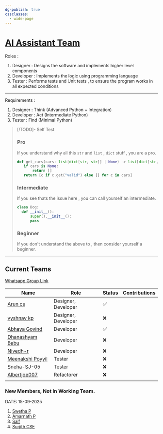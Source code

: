 ```yaml
---
dg-publish: true
cssclasses:
  - wide-page
---
```

# [AI Assistant Team](https://github.com/orgs/Embedded-Systems-GCEK/teams/ai-assistant-team)


Roles : 
1. Designer : Designs the software and implements higher level components
2. Developer : Implements the logic using programming language
3. Tester : Performs tests and Unit tests , to ensure the program works in all expected conditions 
---
Requirements :
1. Designer : Think (Advanced Python + Integration)
2. Developer : Act  (Intermediate Python)
3. Tester : Find (Minimal Python)

>[!TODO]- Self Test 
>### Pro
>If you understand why all this `str` and `list` , `dict` stuff , you are a pro.
>```python
>def get_cars(cars: list[dict[str, str]] | None) -> list[dict[str, str]]:
>    if cars is None:
>        return []
>    return [c if c.get("valid") else {} for c in cars]
>
>```
>
>### Intermediate
>If you see thats the issue here , you can call yourself an intermediate.
>
>```python
>class Dog:
>	def __init__():
>		super().__init__():
>		pass
>```
>
>### Beginner
>If you don't understand the above to , then consider yourself a beginner.

---
## Current Teams

[Whatsapp Group Link](https://chat.whatsapp.com/Ga3031FhGwwFcBlmVDQV36)

| Name                                                                                     | Role                | Status | Contributions |
| ---------------------------------------------------------------------------------------- | ------------------- | ------ | ------------- |
| [Arun cs](https://github.com/orgs/Embedded-Systems-GCEK/people/aruncs31s)                | Designer, Developer | ✅      |               |
| [vyshnav kp](https://github.com/orgs/Embedded-Systems-GCEK/people/vyshnav8486)           | Designer, Developer | ❌      |               |
| [Abhaya Govind](https://github.com/orgs/Embedded-Systems-GCEK/people/AbhayaGovind)       | Developer           | ✅      |               |
| [Dhanashyam Babu](https://github.com/orgs/Embedded-Systems-GCEK/people/dhanashyam18)     | Developer           | ❌      |               |
| [Nivedh-r](https://github.com/orgs/Embedded-Systems-GCEK/people/Nivedh-r)                | Developer           | ❌      |               |
| [Meenakshi Poyyil](https://github.com/orgs/Embedded-Systems-GCEK/people/MeenakshiPoyyil) | Tester              | ❌      |               |
| [Sneha-SJ-05](https://github.com/orgs/Embedded-Systems-GCEK/people/Sneha-SJ-05)          | Tester              | ❌      |               |
| [Albertjoe007](https://github.com/orgs/Embedded-Systems-GCEK/people/Albertjoe010)        | Refactorer          | ❌      |               |
|                                                                                          |                     |        |               |
### New Members, Not In Working Team.

DATE: 15-09-2025

1. [Swetha P](https://github.com/Swethap1991)
2. [Amarnath P](https://github.com/amarnath749)
3. [Saif](https://github.com/Saifali1256)
4. [Surjith CSE](https://github.comm/Surjith-ap)

